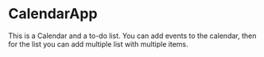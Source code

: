 # CalendarApp
This is a Calendar and a to-do list. You can add events to the calendar, then for the list you can add multiple list with multiple items.
